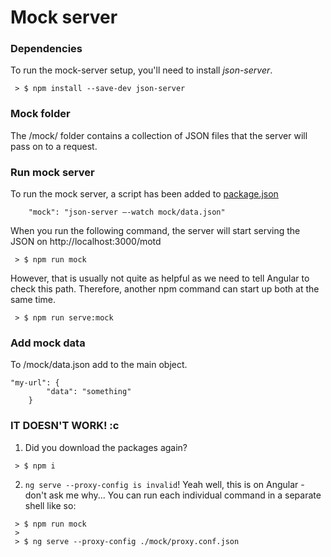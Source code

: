 # Mock server

### Dependencies
To run the mock-server setup, you'll need to install _json-server_.

```
 > $ npm install --save-dev json-server
```

### Mock folder
The /mock/ folder contains a collection of JSON files that the server will pass on to a request.

### Run mock server
To run the mock server, a script has been added to [package.json](../package.json)
```
    "mock": "json-server —-watch mock/data.json"
```

When you run the following command, the server will start serving the JSON on http://localhost:3000/motd
```
 > $ npm run mock
```

However, that is usually not quite as helpful as we need to tell Angular to check this path.
Therefore, another npm command can start up both at the same time.
```
 > $ npm run serve:mock
```

### Add mock data

To /mock/data.json add to the main object.
```
"my-url": {
        "data": "something"
    }
```

### IT DOESN'T WORK! :c

1. Did you download the packages again?
```
 > $ npm i
```

2. `ng serve --proxy-config is invalid`!
Yeah well, this is on Angular - don't ask me why...
You can run each individual command in a separate shell like so:
```
 > $ npm run mock
 >
 > $ ng serve --proxy-config ./mock/proxy.conf.json
```